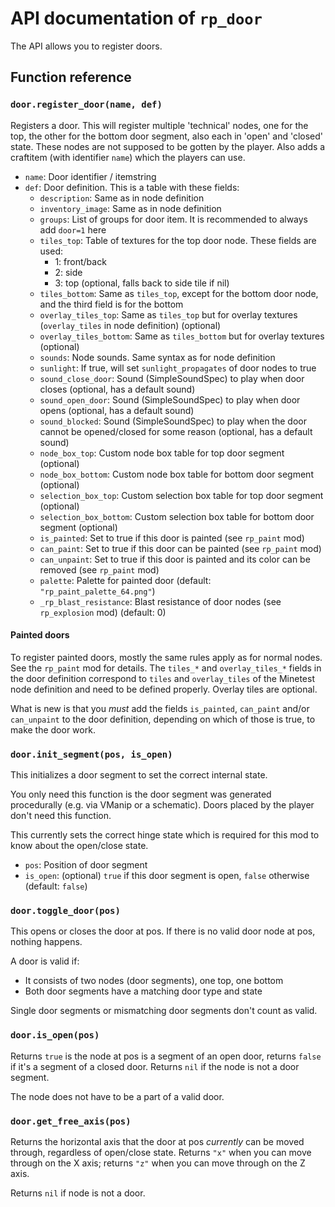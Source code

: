 # API documentation of `rp_door`

The API allows you to register doors.

## Function reference

### `door.register_door(name, def)`

Registers a door. This will register multiple 'technical' nodes, one for the
top, the other for the bottom door segment, also each in 'open' and
'closed' state. These nodes are not supposed to be gotten by the player.
Also adds a craftitem (with identifier `name`) which the players can use.

* `name`: Door identifier / itemstring
* `def`: Door definition. This is a table with these fields:
    * `description`: Same as in node definition
    * `inventory_image`: Same as in node definition
    * `groups`: List of groups for door item. It is recommended to always add `door=1` here
    * `tiles_top`: Table of textures for the top door node. These fields are used:
        * 1: front/back
        * 2: side
        * 3: top (optional, falls back to side tile if nil)
    * `tiles_bottom`: Same as `tiles_top`, except for the bottom door node, and the third field is for the bottom
    * `overlay_tiles_top`: Same as `tiles_top` but for overlay textures (`overlay_tiles` in node definition) (optional)
    * `overlay_tiles_bottom`: Same as `tiles_bottom` but for overlay textures (optional)
    * `sounds`: Node sounds. Same syntax as for node definition
    * `sunlight`: If true, will set `sunlight_propagates` of door nodes to true
    * `sound_close_door`: Sound (SimpleSoundSpec) to play when door closes (optional, has a default sound)
    * `sound_open_door`: Sound (SimpleSoundSpec) to play when door opens (optional, has a default sound)
    * `sound_blocked`: Sound (SimpleSoundSpec) to play when the door cannot be opened/closed for some reason (optional, has a default sound)
    * `node_box_top`: Custom node box table for top door segment (optional)
    * `node_box_bottom`: Custom node box table for bottom door segment (optional)
    * `selection_box_top`: Custom selection box table for top door segment (optional)
    * `selection_box_bottom`: Custom selection box table for bottom door segment (optional)
    * `is_painted`: Set to true if this door is painted (see `rp_paint` mod)
    * `can_paint`: Set to true if this door can be painted (see `rp_paint` mod)
    * `can_unpaint`: Set to true if this door is painted and its color can be removed (see `rp_paint` mod)
    * `palette`: Palette for painted door (default: `"rp_paint_palette_64.png"`)
    * `_rp_blast_resistance`: Blast resistance of door nodes (see `rp_explosion` mod) (default: 0)

#### Painted doors

To register painted doors, mostly the same rules apply as for normal nodes. See the `rp_paint`
mod for details. The `tiles_*` and `overlay_tiles_*` fields in the door definition
correspond to `tiles` and `overlay_tiles` of the Minetest node definition and need
to be defined properly. Overlay tiles are optional.

What is new is that you *must* add the fields `is_painted`, `can_paint` and/or
`can_unpaint` to the door definition, depending on which of those is true, to
make the door work.

### `door.init_segment(pos, is_open)`
This initializes a door segment to set the correct internal state.

You only need this function is the door segment was generated
procedurally (e.g. via VManip or a schematic). Doors placed
by the player don't need this function.

This currently sets the correct hinge state which is required
for this mod to know about the open/close state.

* `pos`: Position of door segment
* `is_open`: (optional) `true` if this door segment is open,
             `false` otherwise (default: `false`)

### `door.toggle_door(pos)`

This opens or closes the door at pos.
If there is no valid door node at pos, nothing happens.

A door is valid if:

* It consists of two nodes (door segments), one top, one bottom
* Both door segments have a matching door type and state

Single door segments or mismatching door segments don't count as valid.

### `door.is_open(pos)`

Returns `true` is the node at pos is a segment of an open door,
returns `false` if it's a segment of a closed door.
Returns `nil` if the node is not a door segment.

The node does not have to be a part of a valid door.

### `door.get_free_axis(pos)`

Returns the horizontal axis that the door at pos *currently* can be moved through,
regardless of open/close state.
Returns `"x"` when you can move through on the X axis;
returns `"z"` when you can move through on the Z axis.

Returns `nil` if node is not a door.
